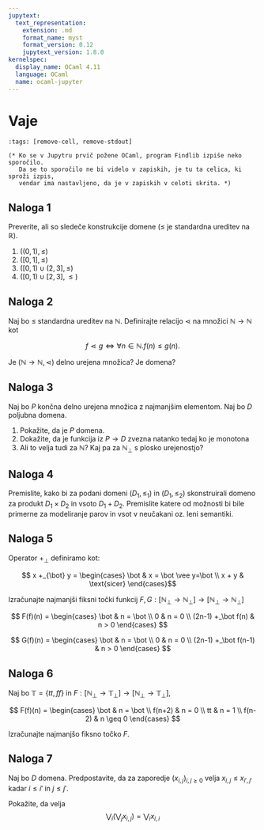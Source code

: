 ```yaml
---
jupytext:
  text_representation:
    extension: .md
    format_name: myst
    format_version: 0.12
    jupytext_version: 1.8.0
kernelspec:
  display_name: OCaml 4.11
  language: OCaml
  name: ocaml-jupyter
---
```


# Vaje

```{code-cell}
:tags: [remove-cell, remove-stdout]

(* Ko se v Jupytru prvič požene OCaml, program Findlib izpiše neko sporočilo.
   Da se to sporočilo ne bi videlo v zapiskih, je tu ta celica, ki sproži izpis,
   vendar ima nastavljeno, da je v zapiskih v celoti skrita. *)
```

## Naloga 1

Preverite, ali so sledeče konstrukcije domene ($\leq$ je standardna ureditev na $\mathbb{R}$).

1. $((0,1), \leq)$
2. $([0,1], \leq)$
3. $([0,1) \cup (2,3], \leq)$
4. $([0,1) \cup [2,3], \leq)$

## Naloga 2

Naj bo $\leq$ standardna ureditev na $\mathbb{N}$. Definirajte relacijo $\lessdot$ na množici $\mathbb{N} \to \mathbb{N}$ kot

$$f \lessdot g  \iff \forall n \in \mathbb{N}. f(n) \leq g(n).$$

Je $(\mathbb{N} \to \mathbb{N}, \lessdot)$ delno urejena množica? Je domena?

## Naloga 3

Naj bo $P$ končna delno urejena množica z najmanjšim elementom. Naj bo $D$ poljubna domena.

1. Pokažite, da je $P$ domena.
2. Dokažite, da je funkcija iz $P \to D$ zvezna natanko tedaj ko je monotona
3. Ali to velja tudi za $\mathbb{N}$? Kaj pa za $\mathbb{N}_\bot$ s plosko urejenostjo?

## Naloga 4

Premislite, kako bi za podani domeni $(D_1, \leq_1)$ in $(D_1, \leq_2)$ skonstruirali domeno za produkt $D_1 \times D_2$ in vsoto $D_1 + D_2$. Premislite katere od možnosti bi bile primerne za modeliranje parov in vsot v neučakani oz. leni semantiki.

## Naloga 5

Operator $+_{\bot}$ definiramo kot:

$$ x +_{\bot} y = \begin{cases}
  \bot & x = \bot \vee  y=\bot \\
  x + y & \text{sicer}
\end{cases}$$

Izračunajte najmanjši fiksni točki funkcij $F, G: [\mathbb{N}_\bot \to \mathbb{N}_\bot] \to [\mathbb{N}_\bot \to \mathbb{N}_\bot]$

$$ F(f)(n) = \begin{cases}
  \bot & n = \bot \\
  0 & n = 0 \\
  (2n-1) +_\bot f(n) & n > 0
\end{cases} $$

$$ G(f)(n) = \begin{cases}
  \bot & n = \bot \\
  0 & n = 0 \\
  (2n-1) +_\bot f(n-1) & n > 0
\end{cases} $$

## Naloga 6

Naj bo $\mathbb{T} = \{tt, ff\}$ in $F : [\mathbb{N}_\bot \to \mathbb{T}_\bot] \to [\mathbb{N}_\bot \to \mathbb{T}_\bot]$,

$$ F(f)(n) = \begin{cases}
  \bot & n = \bot \\
  f(n+2) & n = 0 \\
  tt & n = 1 \\
  f(n-2) & n \geq 0
\end{cases} $$

Izračunajte najmanjšo fiksno točko $F$.

## Naloga 7

Naj bo $D$ domena. Predpostavite, da za zaporedje $(x_{i,j})_{i,j\geq0}$ velja $x_{i,j} \leq x_{i', j'}$ kadar $i \leq i'$ in $j \leq j'$.

Pokažite, da velja
$$ \bigvee_i (\bigvee_j x_{i,j}) = \bigvee_i x_{i,i} $$
